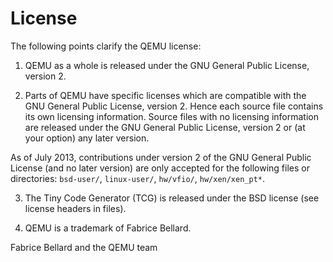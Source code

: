 # License

The following points clarify the QEMU license:

1) QEMU as a whole is released under the GNU General Public License,
version 2.

2) Parts of QEMU have specific licenses which are compatible with the
GNU General Public License, version 2. Hence each source file contains
its own licensing information.  Source files with no licensing information
are released under the GNU General Public License, version 2 or (at your
option) any later version.

As of July 2013, contributions under version 2 of the GNU General Public
License (and no later version) are only accepted for the following files
or directories: `bsd-user/`, `linux-user/`, `hw/vfio/`, `hw/xen/xen_pt*`.

3) The Tiny Code Generator (TCG) is released under the BSD license
   (see license headers in files).

4) QEMU is a trademark of Fabrice Bellard.

Fabrice Bellard and the QEMU team
